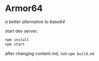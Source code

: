 # Armor64
*a better alternative to base64*

start dev server:
```bash
npm install
npm start
```

after changing content.md, run `npm build.md`
